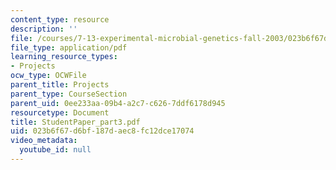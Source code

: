 ```yaml
---
content_type: resource
description: ''
file: /courses/7-13-experimental-microbial-genetics-fall-2003/023b6f67d6bf187daec8fc12dce17074_StudentPaper_part3.pdf
file_type: application/pdf
learning_resource_types:
- Projects
ocw_type: OCWFile
parent_title: Projects
parent_type: CourseSection
parent_uid: 0ee233aa-09b4-a2c7-c626-7ddf6178d945
resourcetype: Document
title: StudentPaper_part3.pdf
uid: 023b6f67-d6bf-187d-aec8-fc12dce17074
video_metadata:
  youtube_id: null
---
```

